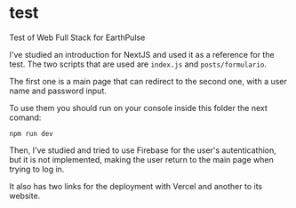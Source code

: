 # test
Test of Web Full Stack for EarthPulse

I've studied an introduction for NextJS and used it as a reference for the test.
The two scripts that are used are `index.js` and `posts/formulario`.

The first one is a main page that can redirect to the second one, with a user name and password input.

To use them you should run on your console inside this folder the next comand:

`npm run dev`

Then, I've studied and tried to use Firebase for the user's autenticathion, but it is not implemented, making the user return to the main page when trying to log in.

It also has two links for the deployment with Vercel and another to its website.
